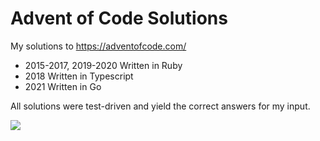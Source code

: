 # Advent of Code Solutions

My solutions to https://adventofcode.com/

* 2015-2017, 2019-2020 Written in Ruby
* 2018 Written in Typescript
* 2021 Written in Go

All solutions were test-driven and yield the correct answers for my input.

![](https://img.shields.io/badge/stars%20⭐-0-yellow)
